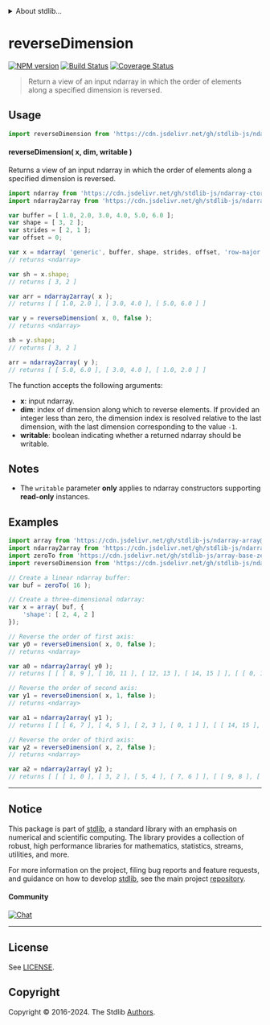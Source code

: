 <!--

@license Apache-2.0

Copyright (c) 2023 The Stdlib Authors.

Licensed under the Apache License, Version 2.0 (the "License");
you may not use this file except in compliance with the License.
You may obtain a copy of the License at

   http://www.apache.org/licenses/LICENSE-2.0

Unless required by applicable law or agreed to in writing, software
distributed under the License is distributed on an "AS IS" BASIS,
WITHOUT WARRANTIES OR CONDITIONS OF ANY KIND, either express or implied.
See the License for the specific language governing permissions and
limitations under the License.

-->


<details>
  <summary>
    About stdlib...
  </summary>
  <p>We believe in a future in which the web is a preferred environment for numerical computation. To help realize this future, we've built stdlib. stdlib is a standard library, with an emphasis on numerical and scientific computation, written in JavaScript (and C) for execution in browsers and in Node.js.</p>
  <p>The library is fully decomposable, being architected in such a way that you can swap out and mix and match APIs and functionality to cater to your exact preferences and use cases.</p>
  <p>When you use stdlib, you can be absolutely certain that you are using the most thorough, rigorous, well-written, studied, documented, tested, measured, and high-quality code out there.</p>
  <p>To join us in bringing numerical computing to the web, get started by checking us out on <a href="https://github.com/stdlib-js/stdlib">GitHub</a>, and please consider <a href="https://opencollective.com/stdlib">financially supporting stdlib</a>. We greatly appreciate your continued support!</p>
</details>

# reverseDimension

[![NPM version][npm-image]][npm-url] [![Build Status][test-image]][test-url] [![Coverage Status][coverage-image]][coverage-url] <!-- [![dependencies][dependencies-image]][dependencies-url] -->

> Return a view of an input ndarray in which the order of elements along a specified dimension is reversed.

<!-- Section to include introductory text. Make sure to keep an empty line after the intro `section` element and another before the `/section` close. -->

<section class="intro">

</section>

<!-- /.intro -->

<!-- Package usage documentation. -->



<section class="usage">

## Usage

```javascript
import reverseDimension from 'https://cdn.jsdelivr.net/gh/stdlib-js/ndarray-base-reverse-dimension@deno/mod.js';
```

#### reverseDimension( x, dim, writable )

Returns a view of an input ndarray in which the order of elements along a specified dimension is reversed.

```javascript
import ndarray from 'https://cdn.jsdelivr.net/gh/stdlib-js/ndarray-ctor@deno/mod.js';
import ndarray2array from 'https://cdn.jsdelivr.net/gh/stdlib-js/ndarray-to-array@deno/mod.js';

var buffer = [ 1.0, 2.0, 3.0, 4.0, 5.0, 6.0 ];
var shape = [ 3, 2 ];
var strides = [ 2, 1 ];
var offset = 0;

var x = ndarray( 'generic', buffer, shape, strides, offset, 'row-major' );
// returns <ndarray>

var sh = x.shape;
// returns [ 3, 2 ]

var arr = ndarray2array( x );
// returns [ [ 1.0, 2.0 ], [ 3.0, 4.0 ], [ 5.0, 6.0 ] ]

var y = reverseDimension( x, 0, false );
// returns <ndarray>

sh = y.shape;
// returns [ 3, 2 ]

arr = ndarray2array( y );
// returns [ [ 5.0, 6.0 ], [ 3.0, 4.0 ], [ 1.0, 2.0 ] ]
```

The function accepts the following arguments:

-   **x**: input ndarray.
-   **dim**: index of dimension along which to reverse elements. If provided an integer less than zero, the dimension index is resolved relative to the last dimension, with the last dimension corresponding to the value `-1`.
-   **writable**: boolean indicating whether a returned ndarray should be writable.

</section>

<!-- /.usage -->

<!-- Package usage notes. Make sure to keep an empty line after the `section` element and another before the `/section` close. -->

<section class="notes">

## Notes

-   The `writable` parameter **only** applies to ndarray constructors supporting **read-only** instances.

</section>

<!-- /.notes -->

<!-- Package usage examples. -->

<section class="examples">

## Examples

<!-- eslint no-undef: "error" -->

```javascript
import array from 'https://cdn.jsdelivr.net/gh/stdlib-js/ndarray-array@deno/mod.js';
import ndarray2array from 'https://cdn.jsdelivr.net/gh/stdlib-js/ndarray-to-array@deno/mod.js';
import zeroTo from 'https://cdn.jsdelivr.net/gh/stdlib-js/array-base-zero-to@deno/mod.js';
import reverseDimension from 'https://cdn.jsdelivr.net/gh/stdlib-js/ndarray-base-reverse-dimension@deno/mod.js';

// Create a linear ndarray buffer:
var buf = zeroTo( 16 );

// Create a three-dimensional ndarray:
var x = array( buf, {
    'shape': [ 2, 4, 2 ]
});

// Reverse the order of first axis:
var y0 = reverseDimension( x, 0, false );
// returns <ndarray>

var a0 = ndarray2array( y0 );
// returns [ [ [ 8, 9 ], [ 10, 11 ], [ 12, 13 ], [ 14, 15 ] ], [ [ 0, 1 ], [ 2, 3 ], [ 4, 5 ], [ 6, 7 ] ] ]

// Reverse the order of second axis:
var y1 = reverseDimension( x, 1, false );
// returns <ndarray>

var a1 = ndarray2array( y1 );
// returns [ [ [ 6, 7 ], [ 4, 5 ], [ 2, 3 ], [ 0, 1 ] ], [ [ 14, 15 ], [ 12, 13 ], [ 10, 11 ], [ 8, 9 ] ] ]

// Reverse the order of third axis:
var y2 = reverseDimension( x, 2, false );
// returns <ndarray>

var a2 = ndarray2array( y2 );
// returns [ [ [ 1, 0 ], [ 3, 2 ], [ 5, 4 ], [ 7, 6 ] ], [ [ 9, 8 ], [ 11, 10 ], [ 13, 12 ], [ 15, 14 ] ] ]
```

</section>

<!-- /.examples -->

<!-- Section to include cited references. If references are included, add a horizontal rule *before* the section. Make sure to keep an empty line after the `section` element and another before the `/section` close. -->

<section class="references">

</section>

<!-- /.references -->

<!-- Section for related `stdlib` packages. Do not manually edit this section, as it is automatically populated. -->

<section class="related">

</section>

<!-- /.related -->

<!-- Section for all links. Make sure to keep an empty line after the `section` element and another before the `/section` close. -->


<section class="main-repo" >

* * *

## Notice

This package is part of [stdlib][stdlib], a standard library with an emphasis on numerical and scientific computing. The library provides a collection of robust, high performance libraries for mathematics, statistics, streams, utilities, and more.

For more information on the project, filing bug reports and feature requests, and guidance on how to develop [stdlib][stdlib], see the main project [repository][stdlib].

#### Community

[![Chat][chat-image]][chat-url]

---

## License

See [LICENSE][stdlib-license].


## Copyright

Copyright &copy; 2016-2024. The Stdlib [Authors][stdlib-authors].

</section>

<!-- /.stdlib -->

<!-- Section for all links. Make sure to keep an empty line after the `section` element and another before the `/section` close. -->

<section class="links">

[npm-image]: http://img.shields.io/npm/v/@stdlib/ndarray-base-reverse-dimension.svg
[npm-url]: https://npmjs.org/package/@stdlib/ndarray-base-reverse-dimension

[test-image]: https://github.com/stdlib-js/ndarray-base-reverse-dimension/actions/workflows/test.yml/badge.svg?branch=v0.2.0
[test-url]: https://github.com/stdlib-js/ndarray-base-reverse-dimension/actions/workflows/test.yml?query=branch:v0.2.0

[coverage-image]: https://img.shields.io/codecov/c/github/stdlib-js/ndarray-base-reverse-dimension/main.svg
[coverage-url]: https://codecov.io/github/stdlib-js/ndarray-base-reverse-dimension?branch=main

<!--

[dependencies-image]: https://img.shields.io/david/stdlib-js/ndarray-base-reverse-dimension.svg
[dependencies-url]: https://david-dm.org/stdlib-js/ndarray-base-reverse-dimension/main

-->

[chat-image]: https://img.shields.io/gitter/room/stdlib-js/stdlib.svg
[chat-url]: https://app.gitter.im/#/room/#stdlib-js_stdlib:gitter.im

[stdlib]: https://github.com/stdlib-js/stdlib

[stdlib-authors]: https://github.com/stdlib-js/stdlib/graphs/contributors

[umd]: https://github.com/umdjs/umd
[es-module]: https://developer.mozilla.org/en-US/docs/Web/JavaScript/Guide/Modules

[deno-url]: https://github.com/stdlib-js/ndarray-base-reverse-dimension/tree/deno
[deno-readme]: https://github.com/stdlib-js/ndarray-base-reverse-dimension/blob/deno/README.md
[umd-url]: https://github.com/stdlib-js/ndarray-base-reverse-dimension/tree/umd
[umd-readme]: https://github.com/stdlib-js/ndarray-base-reverse-dimension/blob/umd/README.md
[esm-url]: https://github.com/stdlib-js/ndarray-base-reverse-dimension/tree/esm
[esm-readme]: https://github.com/stdlib-js/ndarray-base-reverse-dimension/blob/esm/README.md
[branches-url]: https://github.com/stdlib-js/ndarray-base-reverse-dimension/blob/main/branches.md

[stdlib-license]: https://raw.githubusercontent.com/stdlib-js/ndarray-base-reverse-dimension/main/LICENSE

</section>

<!-- /.links -->
